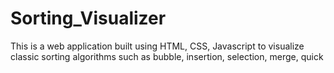 # Sorting_Visualizer
This is a web application built using HTML, CSS, Javascript to visualize classic sorting algorithms such as bubble, insertion, selection, merge, quick
